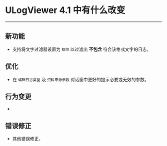 ﻿# ULogViewer 4.1 中有什么改变
 ---

## 新功能
+ 支持将文字过滤器设置为 ```排除``` 以过滤出 **不包含** 符合该格式文字的日志。

## 优化
+ 在 ```编辑日志类型``` 及 ```资料来源参数``` 对话窗中更好的提示必要或无效的参数。

## 行为变更
+ 

## 错误修正
+ 其他错误修正。